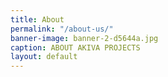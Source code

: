 ```yaml
---
title: About
permalink: "/about-us/"
banner-image: banner-2-d5644a.jpg
caption: ABOUT AKIVA PROJECTS
layout: default
---
```


